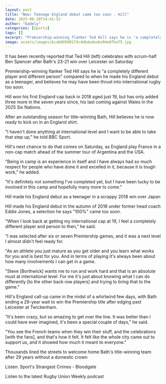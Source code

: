 ```yaml
---
layout: post
title: "New: Teenage England debut came too soon - Hill"
date: 2025-06-18T14:41:52
author: "badely"
categories: [Sports]
tags: []
excerpt: "Premiership-winning flanker Ted Hill says he is 'a completely different player and different person' compared to when he made his England debut as a t"
image: assets/images/bcab08508174c4dbdadeabe94e0fba75.jpg
---
```


It has been recently reported that Ted Hill (left) celebrates with scrum-half Ben Spencer after Bath's 23-21 win over Leicester on Saturday

Premiership-winning flanker Ted Hill says he is "a completely different player and different person" compared to when he made his England debut as a teenager, and believes he may have been thrust into international rugby too soon.

Hill won his first England cap back in 2018 aged just 19, but has only added three more in the seven years since, his last coming against Wales in the 2025 Six Nations.

After an outstanding season for title-winning Bath, Hill believes he is now ready to kick on in an England shirt.

"I haven't done anything at international level and I want to be able to take that step up," he told BBC Sport.

Hill's next chance to do that comes on Saturday, as England play France in a non-cap match ahead of the summer tour of Argentina and the USA.

"Being in camp is an experience in itself and I have always had so much respect for people who have done it and excelled in it, because it is tough work," he added.

"It's definitely not something I've completed yet, but I have been lucky to be involved in this camp and hopefully many more to come."

Hill made his England debut as a teenager in a scrappy 2018 win over Japan

Hill made his England debut in the autumn of 2018 under former head coach Eddie Jones, a selection he says "100%" came too soon.

"When I look back at getting my international cap at 19, I feel a completely different player and person to then," he said.

"I was selected after six or seven Premiership games, and it was a next level I almost didn't feel ready for.

"As an athlete you just mature as you get older and you learn what works for you and is best for you. And in terms of playing it's always been about how many involvements I can get in a game.

"Steve [Borthwick] wants me to run and work hard and that is an absolute must at international level. For me it's just about knowing what I can do differently [to the other back row players] and trying to bring that to the game."

Hill's England call-up came in the midst of a whirlwind few days, with Bath ending a 29-year wait to win the Premiership title after edging past Leicester at Twickenham.

"It's been crazy, but so amazing to get over the line. It was better than I could have ever imagined, it's been a special couple of days," he said.

"You see the French teams when they win their stuff, and the celebrations [with the fans], and that's how it felt. It felt like the whole city came out to support us, and it showed how much it meant to everyone."

Thousands lined the streets to welcome home Bath's title-winning team after 29 years without a domestic crown

Listen: Sport's Strangest Crimes - Bloodgate

Listen to the latest Rugby Union Weekly podcast

